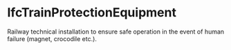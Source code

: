 IfcTrainProtectionEquipment
===========================
Railway technical installation to ensure safe operation in the event of human
failure (magnet, crocodile etc.).


